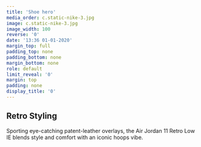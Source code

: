 ```yaml
---
title: 'Shoe hero'
media_order: c.static-nike-3.jpg
image: c.static-nike-3.jpg
image_width: 100
reverse: '0'
date: '13:36 01-01-2020'
margin_top: full
padding_top: none
padding_bottom: none
margin_bottom: none
role: default
limit_reveal: '0'
margin: top
padding: none
display_title: '0'
---
```


## Retro Styling
Sporting eye-catching patent-leather overlays, the Air Jordan 11 Retro Low IE blends style and comfort with an iconic hoops vibe.